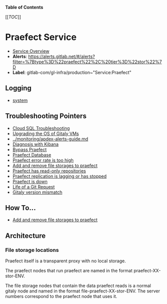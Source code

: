 <!-- MARKER: do not edit this section directly. Edit services/service-catalog.yml then run scripts/generate-docs -->

**Table of Contents**

[[_TOC_]]

#  Praefect Service
* [Service Overview](https://dashboards.gitlab.net/d/praefect-main/praefect-overview)
* **Alerts**: https://alerts.gitlab.net/#/alerts?filter=%7Btype%3D%22praefect%22%2C%20tier%3D%22stor%22%7D
* **Label**: gitlab-com/gl-infra/production~"Service:Praefect"

## Logging

* [system](https://log.gprd.gitlab.net/goto/769b1e96dc189470332cd7005dd6f878)

## Troubleshooting Pointers

* [Cloud SQL Troubleshooting](../cloud-sql/cloud-sql.md)
* [Upgrading the OS of Gitaly VMs](../gitaly/gitaly-os-upgrade.md)
* [../monitoring/apdex-alerts-guide.md](../monitoring/apdex-alerts-guide.md)
* [Diagnosis with Kibana](../onboarding/kibana-diagnosis.md)
* [Bypass Praefect](praefect-bypass.md)
* [Praefect Database](praefect-database.md)
* [Praefect error rate is too high](praefect-error-rate.md)
* [Add and remove file storages to praefect](praefect-file-storages.md)
* [Praefect has read-only repositories](praefect-read-only.md)
* [Praefect replication is lagging or has stopped](praefect-replication.md)
* [Praefect is down](praefect-startup.md)
* [Life of a Git Request](../tutorials/overview_life_of_a_git_request.md)
* [Gitaly version mismatch](../version/gitaly-version-mismatch.md)
<!-- END_MARKER -->

## How To...

* [Add and remove file storages to praefect](praefect-file-storages.md)


<!-- ## Summary -->

## Architecture

### File storage locations

Praefect itself is a transparent proxy with no local storage. 

The praefect nodes that run praefect are named in the format praefect-XX-stor-ENV.

The file storage nodes that contain the data praefect reads is a normal gitaly node
and named in the format file-praefect-XX-stor-ENV. The server numbers correspond to the praefect node that uses it.

<!-- ## Performance -->

<!-- ## Scalability -->

<!-- ## Availability -->

<!-- ## Durability -->

<!-- ## Security/Compliance -->

<!-- ## Monitoring/Alerting -->

<!-- ## Links to further Documentation -->
